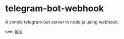 # telegram-bot-webhook
A simple telegram bot server in node.js using webhook.

see: [link](http://mvalipour.github.io/node.js/2015/12/06/telegram-bot-webhook-existing-express/)
